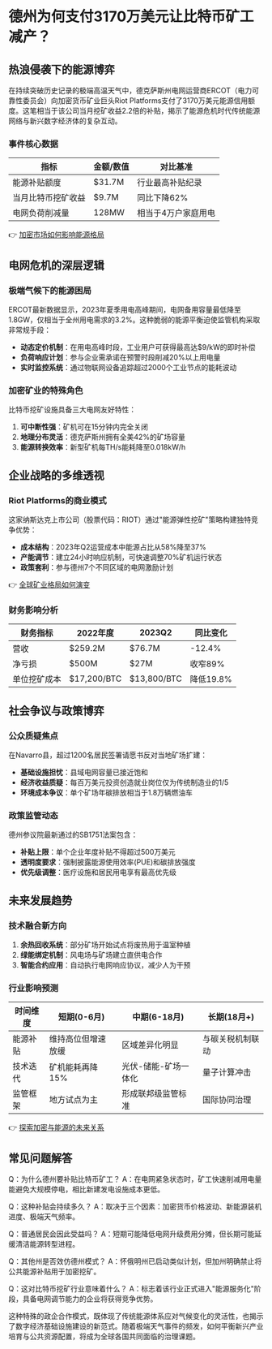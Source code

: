 # 德州为何支付3170万美元让比特币矿工减产？

## 热浪侵袭下的能源博弈

在持续突破历史记录的极端高温天气中，德克萨斯州电网运营商ERCOT（电力可靠性委员会）向加密货币矿业巨头Riot Platforms支付了3170万美元能源信用额度。这笔相当于该公司当月挖矿收益2.2倍的补贴，揭示了能源危机时代传统能源网络与新兴数字经济体的复杂互动。

### 事件核心数据
| 指标                | 金额/数值     | 对比基准           |
|---------------------|---------------|--------------------|
| 能源补贴额度         | $31.7M        | 行业最高补贴纪录   |
| 当月比特币挖矿收益   | $9.7M         | 同比下降62%        |
| 电网负荷削减量       | 128MW         | 相当于4万户家庭用电|

👉 [加密市场如何影响能源格局](https://bit.ly/okx_welcome)

## 电网危机的深层逻辑

### 极端气候下的能源困局
ERCOT最新数据显示，2023年夏季用电高峰期间，电网备用容量最低降至1.8GW，仅相当于全州用电需求的3.2%。这种脆弱的能源平衡迫使监管机构采取非常规手段：

- **动态定价机制**：在用电高峰时段，工业用户可获得最高达$9/kW的即时补偿
- **负荷响应计划**：参与企业需承诺在预警时段削减20%以上用电量
- **实时监控系统**：通过物联网设备追踪超过2000个工业节点的能耗波动

### 加密矿业的特殊角色
比特币挖矿设施具备三大电网友好特性：
1. **可中断性强**：矿机可在15分钟内完全关闭
2. **地理分布灵活**：德克萨斯州拥有全美42%的矿场容量
3. **能源转换效率**：新型矿机每TH/s能耗降至0.018kW/h

## 企业战略的多维透视

### Riot Platforms的商业模式
这家纳斯达克上市公司（股票代码：RIOT）通过"能源弹性挖矿"策略构建独特竞争优势：
- **成本结构**：2023年Q2运营成本中能源占比从58%降至37%
- **产能调节**：建立24小时响应机制，可快速调整70%矿机运行状态
- **政策套利**：参与德州7个不同区域的电网激励计划

👉 [全球矿业格局如何演变](https://bit.ly/okx_welcome)

### 财务影响分析
| 财务指标         | 2022年度   | 2023Q2     | 同比变化   |
|------------------|------------|------------|------------|
| 营收             | $259.2M    | $76.7M     | -12.4%     |
| 净亏损           | $500M      | $27M       | 收窄89%    |
| 单位挖矿成本     | $17,200/BTC| $13,800/BTC| 降低19.8%  |

## 社会争议与政策博弈

### 公众质疑焦点
在Navarro县，超过1200名居民签署请愿书反对当地矿场扩建：
- **基础设施担忧**：县域电网容量已接近饱和
- **经济收益质疑**：每百万美元投资创造就业岗位仅为传统制造业的1/5
- **环境成本争议**：单个矿场年碳排放相当于1.8万辆燃油车

### 政策监管动态
德州参议院最新通过的SB1751法案包含：
- **补贴上限**：单个企业年度补贴不得超过500万美元
- **透明度要求**：强制披露能源使用效率(PUE)和碳排放强度
- **优先级调整**：医疗设施和居民用电享有最高优先级

## 未来发展趋势

### 技术融合新方向
1. **余热回收系统**：部分矿场开始试点将废热用于温室种植
2. **绿能绑定机制**：风电场与矿场建立直供电合作
3. **智能合约应用**：自动执行电网响应协议，减少人为干预

### 行业影响预测
| 时间维度   | 短期(0-6月)        | 中期(6-18月)          | 长期(18月+)         |
|------------|--------------------|-----------------------|---------------------|
| 能源补贴   | 维持高位但增速放缓 | 区域差异化明显        | 与碳关税机制联动    |
| 技术迭代   | 矿机能耗再降15%    | 光伏-储能-矿场一体化  | 量子计算冲击        |
| 监管框架   | 地方试点为主       | 形成联邦级监管标准    | 国际协同治理        |

👉 [探索加密与能源的未来关系](https://bit.ly/okx_welcome)

## 常见问题解答

Q：为什么德州要补贴比特币矿工？
A：在电网紧急状态时，矿工快速削减用电量能避免大规模停电，相比新建发电设施成本更低。

Q：这种补贴会持续多久？
A：取决于三个因素：加密货币价格波动、新能源装机进度、极端天气频率。

Q：普通居民会因此受益吗？
A：短期可能降低电网升级费用分摊，但长期可能延缓清洁能源转型进程。

Q：其他州是否效仿德州模式？
A：怀俄明州已启动类似计划，但加州明确禁止将公共能源补贴用于加密挖矿。

Q：这对比特币挖矿行业意味着什么？
A：标志着该行业正式进入"能源服务化"阶段，具备电网调节能力的企业将获得竞争优势。

这种特殊的政企合作模式，既体现了传统能源体系应对气候变化的灵活性，也揭示了数字经济基础设施建设的新范式。随着极端天气事件的频发，如何平衡新兴产业培育与公共资源配置，将成为全球各国共同面临的治理课题。